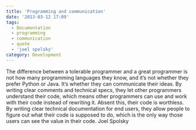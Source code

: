 ```yaml
---
title: 'Programming and communication'
date: '2013-03-12 17:09'
tags:
  - Documentation
  - programming
  - communication
  - quote
  - 'joel spolsky'
category: Development
---
```


>  The difference between a tolerable programmer and a great programmer is not how many programming languages they know, and it’s not whether they prefer Python or Java. It’s whether they can communicate their ideas. By writing clear comments and technical specs, they let other programmers understand their code, which means other programmers can use and work with their code instead of rewriting it. Absent this, their code is worthless. By writing clear technical documentation for end users, they allow people to figure out what their code is supposed to do, which is the only way those users can see the value in their code. Joel Spolsky
